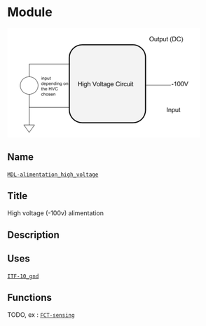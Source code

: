 # Module
![](viewme.jpg)

## Name
[`MDL-alimentation_high_voltage`]()

## Title
High voltage (-100v) alimentation

## Description

## Uses
[`ITF-10_gnd`](../../interfaces/ITF-10_gnd)

## Functions
TODO, ex : [`FCT-sensing`](../../functions/FCT-sensing)
